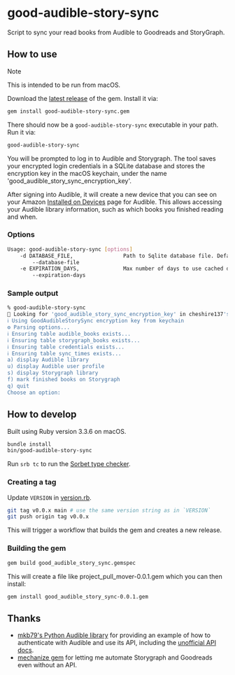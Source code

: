 # good-audible-story-sync

Script to sync your read books from Audible to Goodreads and StoryGraph.

## How to use

> [!NOTE]
> This is intended to be run from macOS.

Download the [latest release](https://github.com/cheshire137/good-audible-story-sync/releases/latest) of the gem. Install it via:

```sh
gem install good-audible-story-sync.gem
```

There should now be a `good-audible-story-sync` executable in your path. Run it via:

```sh
good-audible-story-sync
```

You will be prompted to log in to Audible and Storygraph. The tool saves your encrypted login
credentials in a SQLite database and stores the encryption key in the macOS keychain, under the name
'good_audible_story_sync_encryption_key'.

After signing into Audible, it will create a new device that you can see on your Amazon
[Installed on Devices](https://www.amazon.com/hz/mycd/digital-console/devicedetails?deviceFamily=AUDIBLE_APP)
page for Audible. This allows accessing your Audible library information, such as which books
you finished reading and when.

### Options

```sh
Usage: good-audible-story-sync [options]
    -d DATABASE_FILE,                Path to Sqlite database file. Defaults to good_audible_story_sync.db.
        --database-file
    -e EXPIRATION_DAYS,              Max number of days to use cached data, such as Audible library, before refreshing. Defaults to 1.
        --expiration-days
```

### Sample output

```sh
% good-audible-story-sync
🔐 Looking for 'good_audible_story_sync_encryption_key' in cheshire137's keychain...
ℹ️ Using GoodAudibleStorySync encryption key from keychain
⚙️ Parsing options...
ℹ️ Ensuring table audible_books exists...
ℹ️ Ensuring table storygraph_books exists...
ℹ️ Ensuring table credentials exists...
ℹ️ Ensuring table sync_times exists...
a) display Audible library
u) display Audible user profile
s) display Storygraph library
f) mark finished books on Storygraph
q) quit
Choose an option:
```

## How to develop

Built using Ruby version 3.3.6 on macOS.

```sh
bundle install
bin/good-audible-story-sync
```

Run `srb tc` to run the [Sorbet type checker](https://sorbet.org/).

### Creating a tag

Update `VERSION` in [version.rb](./lib/good_audible_story_sync/version.rb).

```sh
git tag v0.0.x main # use the same version string as in `VERSION`
git push origin tag v0.0.x
```

This will trigger a workflow that builds the gem and creates a new release.

### Building the gem

```sh
gem build good_audible_story_sync.gemspec
```

This will create a file like project_pull_mover-0.0.1.gem which you can then install:

```sh
gem install good_audible_story_sync-0.0.1.gem
```

## Thanks

- [mkb79's Python Audible library](https://github.com/mkb79/Audible) for providing an example of how to authenticate with Audible and use its API, including the [unofficial API docs](https://audible.readthedocs.io/en/master/misc/external_api.html).
- [mechanize gem](https://github.com/sparklemotion/mechanize) for letting me automate Storygraph and Goodreads even without an API.
